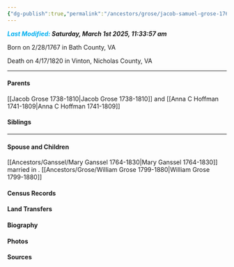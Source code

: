 ```yaml
---
{"dg-publish":true,"permalink":"/ancestors/grose/jacob-samuel-grose-1767-1820/","tags":["Jacob-Samuel-Grose"]}
---
```


***<font color="#00b0f0">Last Modified:</font> Saturday, March 1st 2025, 11:33:57 am***

Born on  2/28/1767 in Bath County, VA

Death on 4/17/1820 in Vinton, Nicholas County, VA
   
---
#### Parents

[[Jacob Grose 1738-1810\|Jacob Grose 1738-1810]] and [[Anna C Hoffman 1741-1809\|Anna C Hoffman 1741-1809]]
#### Siblings
<!-- Link to sibling -->

---
#### Spouse and Children
[[Ancestors/Ganssel/Mary Ganssel 1764-1830\|Mary Ganssel 1764-1830]] married <!-- link to date --> in <!-- link to place -->.
[[Ancestors/Grose/William Grose 1799-1880\|William Grose 1799-1880]]

#### Census Records

#### Land Transfers

#### Biography

#### Photos

#### Sources

